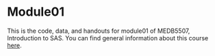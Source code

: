 # Module01

This is the code, data, and handouts for module01 of MEDB5507, Introduction to SAS. You can find general information about this course [here](https://medb5507.github.io).
